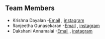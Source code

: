 ## Team Members

- Krishna Dayalan -[Email](krishnadayalan2005@gmail.com) , [instagram](krishna_krish.17)
- Ranjeetha Gunasekaran -[Email](ranjeethagunasekaran@gmail.com) , [instagram](__.ranjeetha.__)
- Dakshani Annamalai -[Email](dakshaniannamalai05@gmail.com) , [instagram](dakshani_annamalai)
